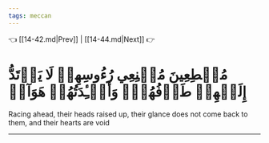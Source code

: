 ```yaml
---
tags: meccan
---
```


👈 [[14-42.md|Prev]] | [[14-44.md|Next]] 👉

# مُهۡطِعِينَ مُقۡنِعِي رُءُوسِهِمۡ لَا يَرۡتَدُّ إِلَيۡهِمۡ طَرۡفُهُمۡۖ وَأَفۡـِٔدَتُهُمۡ هَوَآءٞ

Racing ahead, their heads raised up, their glance does not come back to them, and their hearts are void

---

